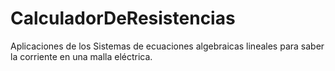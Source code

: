 # CalculadorDeResistencias
Aplicaciones de los Sistemas de ecuaciones algebraicas lineales para saber la corriente en una malla eléctrica.
